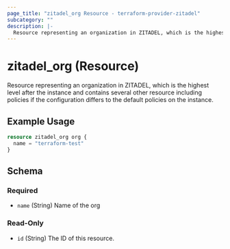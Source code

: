 ```yaml
---
page_title: "zitadel_org Resource - terraform-provider-zitadel"
subcategory: ""
description: |-
  Resource representing an organization in ZITADEL, which is the highest level after the instance and contains several other resource including policies if the configuration differs to the default policies on the instance.
---
```


# zitadel_org (Resource)

Resource representing an organization in ZITADEL, which is the highest level after the instance and contains several other resource including policies if the configuration differs to the default policies on the instance.

## Example Usage

```terraform
resource zitadel_org org {
  name = "terraform-test"
}
```

<!-- schema generated by tfplugindocs -->
## Schema

### Required

- `name` (String) Name of the org

### Read-Only

- `id` (String) The ID of this resource.